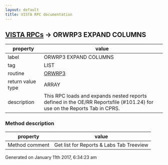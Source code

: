 ```yaml
---
layout: default
title: VISTA RPC documentation
---
```




## [VISTA RPCs](TableOfContent.md) &#8594; ORWRP3 EXPAND COLUMNS 

 property | value 
--- | --- 
 label | ORWRP3 EXPAND COLUMNS
 tag | LIST
 routine | [ORWRP3](http://code.osehra.org/dox/Routine_ORWRP3_source.html)
 return value type | ARRAY
 description | This RPC loads and expands nested reports defined in the OE/RR Reportsfile (#101.24) for use on the Reports Tab in CPRS.


### Method description

 property | value 
--- | --- 
 Method comment | Get list for Reports & Labs Tab Treeview




Generated on January 11th 2017, 6:34:23 am